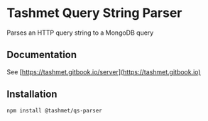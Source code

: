 # Tashmet Query String Parser

Parses an HTTP query string to a MongoDB query

## Documentation
See [https://tashmet.gitbook.io/server](https://tashmet.gitbook.io)

## Installation

```text
npm install @tashmet/qs-parser
```
